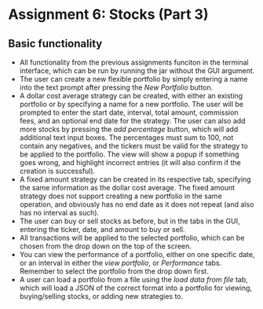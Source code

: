 # Assignment 6: Stocks (Part 3)
## Basic functionality
- All functionality from the previous assignments funciton in the terminal interface, which can be run by running the jar without the GUI argument.
- The user can create a new flexible portfolio by simply entering a name into the text prompt after pressing the _New Portfolio_ button.
- A dollar cost average strategy can be created, with either an existing portfolio or by specifying a name for a new portfolio. The user will be prompted to enter the start date, interval, total amount, commission fees, and an optional end date for the strategy. The user can also add more stocks by pressing the _add percentage_ button, which will add additional text input boxes. The percentages must sum to 100, not contain any negatives, and the tickers must be valid for the strategy to be applied to the portfolio. The view will show a popup if something goes wrong, and highlight incorrect entries (it will also confirm if the creation is successful).
- A fixed amount strategy can be created in its respective tab, specifying the same information as the dollar cost average. The fixed amount strategy does not support creating a new portfolio in the same operation, and obviously has no end date as it does not repeat (and also has no interval as such).
- The user can buy or sell stocks as before, but in the tabs in the GUI, entering the ticker, date, and amount to buy or sell.
- All transactions will be applied to the selected portfolio, which can be chosen from the drop down on the top of the screen.
- You can view the performance of a portfolio, either on one specific date, or an interval in either the _view portfolio_, or _Performance_ tabs. Remember to select the portfolio from the drop down first.
- A user can load a portfolio from a file using the _load data from file_ tab, which will load a JSON of the correct format into a portfolio for viewing, buying/selling stocks, or adding new strategies to.